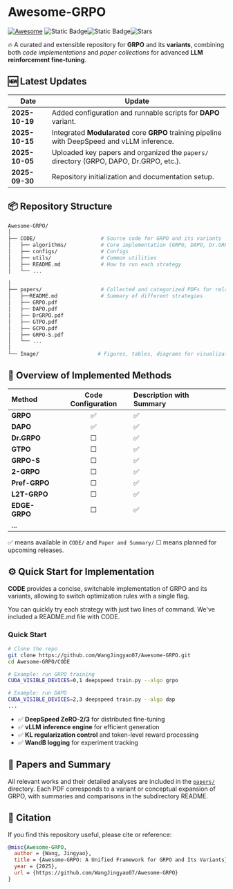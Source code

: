 # Awesome-GRPO

[![Awesome](https://awesome.re/badge.svg)](https://awesome.re) ![Static Badge](https://img.shields.io/badge/GRPO-green)![Static Badge](https://img.shields.io/badge/to_be_continue-orange)![Stars](https://img.shields.io/github/stars/WangJingyao07/Awesome-GRPO)


🔥 A curated and extensible repository for **GRPO** and its **variants**, combining both *code implementations* and *paper collections* for advanced **LLM reinforcement fine-tuning**.



## 🆕 Latest Updates

| Date           | Update                                                       |
| -------------- | ------------------------------------------------------------ |
| **2025-10-19** | Added configuration and runnable scripts for **DAPO** variant. |
| **2025-10-15** | Integrated **Modularated** core **GRPO** training pipeline with DeepSpeed and vLLM inference. |
| **2025-10-05** | Uploaded key papers and organized the `papers/` directory (GRPO, DAPO, Dr.GRPO, etc.). |
| **2025-09-30** | Repository initialization and documentation setup.           |



## 📦 Repository Structure

```bash
Awesome-GRPO/
│
├── CODE/                     # Source code for GRPO and its variants
│   ├── algorithms/           # Core implementation (GRPO, DAPO, Dr.GRPO etc.)
│   ├── configs/              # Configs
│   ├── utils/                # Common utilities
│   ├── README.md             # How to run each strategy
│   └── ...

│
├── papers/                   # Collected and categorized PDFs for related research
│   ├──README.md              # Summary of different strategies
│   ├── GRPO.pdf
│   ├── DAPO.pdf
│   ├── DrGRPO.pdf
│   ├── GTPO.pdf
│   ├── GCPO.pdf
│   ├── GRPO-S.pdf
│   └── ...
│
└── Image/                   # Figures, tables, diagrams for visualization
````



## 🧠 Overview of Implemented Methods

| Method        | Code Configuration | Description with Summary |
| :------------ | :----------------: | :----------------------- |
| **GRPO**      |         ✅          | ✅                        |
| **DAPO**      |         ✅          | ✅                        |
| **Dr.GRPO**   |         ☐          | ✅                        |
| **GTPO**      |         ☐          | ✅                        |
| **GRPO-S**    |         ☐          | ✅                        |
| **2-GRPO** |         ☐          | ✅                        |
| **Pref-GRPO** |         ☐          | ✅                        |
| **L2T-GRPO** |         ☐          | ✅                        |
| **EDGE-GRPO** |         ☐          | ✅                        |
| ...           |                    |                          |

✅ means available in `CODE/` and `Paper and Summary/`
☐ means planned for upcoming releases.



## ⚙️ Quick Start for Implementation

**CODE** provides a concise, switchable implementation of GRPO and its variants, allowing to switch optimization rules with a single flag.

You can quickly try each strategy with just two lines of command. We've included a README.md file with CODE.

### Quick Start

```bash
# Clone the repo
git clone https://github.com/WangJingyao07/Awesome-GRPO.git
cd Awesome-GRPO/CODE

# Example: run GRPO training
CUDA_VISIBLE_DEVICES=0,1 deepspeed train.py --algo grpo

# Example: run DAPO
CUDA_VISIBLE_DEVICES=2,3 deepspeed train.py --algo dap
...

```

* ✅ **DeepSpeed ZeRO-2/3** for distributed fine-tuning
* ✅ **vLLM inference engine** for efficient generation
* ✅ **KL regularization control** and token-level reward processing
* ✅ **WandB logging** for experiment tracking





## 📘 Papers and Summary

All relevant works and their detailed analyses are included in the [`papers/`](./papers) directory.
Each PDF corresponds to a variant or conceptual expansion of GRPO, with summaries and comparisons in the subdirectory README.





## 📄 Citation

If you find this repository useful, please cite or reference:

```bibtex
@misc{Awesome-GRPO,
  author = {Wang, Jingyao},
  title = {Awesome-GRPO: A Unified Framework for GRPO and Its Variants},
  year = {2025},
  url = {https://github.com/WangJingyao07/Awesome-GRPO}
}
```